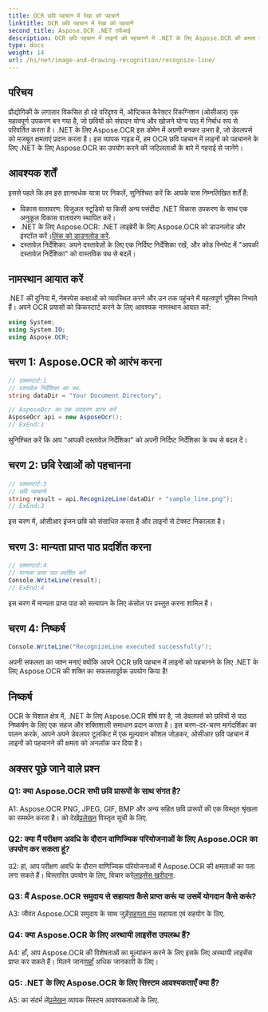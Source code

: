 ```yaml
---
title: OCR छवि पहचान में रेखा को पहचानें
linktitle: OCR छवि पहचान में रेखा को पहचानें
second_title: Aspose.OCR .NET एपीआई
description: OCR छवि पहचान में लाइनों को पहचानने में .NET के लिए Aspose.OCR की क्षमता को उजागर करें। छवियों से निर्बाध पाठ निष्कर्षण के लिए एक डेवलपर की मार्गदर्शिका।
type: docs
weight: 14
url: /hi/net/image-and-drawing-recognition/recognize-line/
---
```

## परिचय

प्रौद्योगिकी के लगातार विकसित हो रहे परिदृश्य में, ऑप्टिकल कैरेक्टर रिकग्निशन (ओसीआर) एक महत्वपूर्ण उपकरण बन गया है, जो छवियों को संपादन योग्य और खोजने योग्य पाठ में निर्बाध रूप से परिवर्तित करता है। .NET के लिए Aspose.OCR इस डोमेन में अग्रणी बनकर उभरा है, जो डेवलपर्स को मजबूत क्षमताएं प्रदान करता है। इस व्यापक गाइड में, हम OCR छवि पहचान में लाइनों को पहचानने के लिए .NET के लिए Aspose.OCR का उपयोग करने की जटिलताओं के बारे में गहराई से जानेंगे।

## आवश्यक शर्तें

इससे पहले कि हम इस ज्ञानवर्धक यात्रा पर निकलें, सुनिश्चित करें कि आपके पास निम्नलिखित शर्तें हैं:

- विकास वातावरण: विजुअल स्टूडियो या किसी अन्य पसंदीदा .NET विकास उपकरण के साथ एक अनुकूल विकास वातावरण स्थापित करें।
-  .NET के लिए Aspose.OCR: .NET लाइब्रेरी के लिए Aspose.OCR को डाउनलोड और इंस्टॉल करें।[लिंक को डाउनलोड करें](https://releases.aspose.com/ocr/net/).
- दस्तावेज़ निर्देशिका: अपने दस्तावेज़ों के लिए एक निर्दिष्ट निर्देशिका रखें, और कोड स्निपेट में "आपकी दस्तावेज़ निर्देशिका" को वास्तविक पथ से बदलें।

## नामस्थान आयात करें

.NET की दुनिया में, नेमस्पेस कक्षाओं को व्यवस्थित करने और उन तक पहुंचने में महत्वपूर्ण भूमिका निभाते हैं। अपने OCR प्रयासों को किकस्टार्ट करने के लिए आवश्यक नामस्थान आयात करें:

```csharp
using System;
using System.IO;
using Aspose.OCR;
```

## चरण 1: Aspose.OCR को आरंभ करना

```csharp
// एक्सस्टार्ट:1
// दस्तावेज़ निर्देशिका का पथ.
string dataDir = "Your Document Directory";

// AsposeOcr का एक उदाहरण प्रारंभ करें
AsposeOcr api = new AsposeOcr();
// ExEnd:1
```

सुनिश्चित करें कि आप "आपकी दस्तावेज़ निर्देशिका" को अपनी निर्दिष्ट निर्देशिका के पथ से बदल दें।

## चरण 2: छवि रेखाओं को पहचानना

```csharp
// एक्सस्टार्ट:3
// छवि पहचानो
string result = api.RecognizeLine(dataDir + "sample_line.png");
// ExEnd:3
```

इस चरण में, ओसीआर इंजन छवि को संसाधित करता है और लाइनों से टेक्स्ट निकालता है।

## चरण 3: मान्यता प्राप्त पाठ प्रदर्शित करना

```csharp
// एक्सस्टार्ट:4
// मान्यता प्राप्त पाठ प्रदर्शित करें
Console.WriteLine(result);
// ExEnd:4
```

इस चरण में मान्यता प्राप्त पाठ को सत्यापन के लिए कंसोल पर प्रस्तुत करना शामिल है।

## चरण 4: निष्कर्ष

```csharp
Console.WriteLine("RecognizeLine executed successfully");
```

अपनी सफलता का जश्न मनाएं क्योंकि आपने OCR छवि पहचान में लाइनों को पहचानने के लिए .NET के लिए Aspose.OCR की शक्ति का सफलतापूर्वक उपयोग किया है!

## निष्कर्ष

OCR के विशाल क्षेत्र में, .NET के लिए Aspose.OCR शीर्ष पर है, जो डेवलपर्स को छवियों से पाठ निष्कर्षण के लिए एक सहज और शक्तिशाली समाधान प्रदान करता है। इस चरण-दर-चरण मार्गदर्शिका का पालन करके, आपने अपने डेवलपर टूलकिट में एक मूल्यवान कौशल जोड़कर, ओसीआर छवि पहचान में लाइनों को पहचानने की क्षमता को अनलॉक कर दिया है।

## अक्सर पूछे जाने वाले प्रश्न

### Q1: क्या Aspose.OCR सभी छवि प्रारूपों के साथ संगत है?

 A1: Aspose.OCR PNG, JPEG, GIF, BMP और अन्य सहित छवि प्रारूपों की एक विस्तृत श्रृंखला का समर्थन करता है। को देखें[प्रलेखन](https://reference.aspose.com/ocr/net/) विस्तृत सूची के लिए.

### Q2: क्या मैं परीक्षण अवधि के दौरान वाणिज्यिक परियोजनाओं के लिए Aspose.OCR का उपयोग कर सकता हूं?

 उ2: हां, आप परीक्षण अवधि के दौरान वाणिज्यिक परियोजनाओं में Aspose.OCR की क्षमताओं का पता लगा सकते हैं। विस्तारित उपयोग के लिए, विचार करें[लाइसेंस खरीदना](https://purchase.aspose.com/buy).

### Q3: मैं Aspose.OCR समुदाय से सहायता कैसे प्राप्त करूं या उसमें योगदान कैसे करूं?

 A3: जीवंत Aspose.OCR समुदाय के साथ जुड़ें[सहयता मंच](https://forum.aspose.com/c/ocr/16) सहायता एवं सहयोग के लिए.

### Q4: क्या Aspose.OCR के लिए अस्थायी लाइसेंस उपलब्ध हैं?

A4: हाँ, आप Aspose.OCR की विशेषताओं का मूल्यांकन करने के लिए इसके लिए अस्थायी लाइसेंस प्राप्त कर सकते हैं। मिलने जाना[यहाँ](https://purchase.aspose.com/temporary-license/) अधिक जानकारी के लिए।

### Q5: .NET के लिए Aspose.OCR के लिए सिस्टम आवश्यकताएँ क्या हैं?

 A5: का संदर्भ लें[प्रलेखन](https://reference.aspose.com/ocr/net/) व्यापक सिस्टम आवश्यकताओं के लिए.